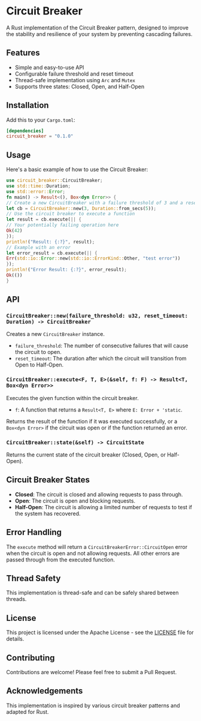 # Circuit Breaker

A Rust implementation of the Circuit Breaker pattern, designed to improve the stability and resilience of your system by preventing cascading failures.

## Features

- Simple and easy-to-use API
- Configurable failure threshold and reset timeout
- Thread-safe implementation using `Arc` and `Mutex`
- Supports three states: Closed, Open, and Half-Open

## Installation

Add this to your `Cargo.toml`:
```toml
[dependencies]
circuit_breaker = "0.1.0"
```

## Usage

Here's a basic example of how to use the Circuit Breaker:



```rust
use circuit_breaker::CircuitBreaker;
use std::time::Duration;
use std::error::Error;
fn main() -> Result<(), Box<dyn Error>> {
// Create a new CircuitBreaker with a failure threshold of 3 and a reset timeout of 5 seconds
let cb = CircuitBreaker::new(3, Duration::from_secs(5));
// Use the circuit breaker to execute a function
let result = cb.execute(|| {
// Your potentially failing operation here
Ok(42)
});
println!("Result: {:?}", result);
// Example with an error
let error_result = cb.execute(|| {
Err(std::io::Error::new(std::io::ErrorKind::Other, "test error"))
});
println!("Error Result: {:?}", error_result);
Ok(())
}
```


## API

### `CircuitBreaker::new(failure_threshold: u32, reset_timeout: Duration) -> CircuitBreaker`

Creates a new `CircuitBreaker` instance.

- `failure_threshold`: The number of consecutive failures that will cause the circuit to open.
- `reset_timeout`: The duration after which the circuit will transition from Open to Half-Open.

### `CircuitBreaker::execute<F, T, E>(&self, f: F) -> Result<T, Box<dyn Error>>`

Executes the given function within the circuit breaker.

- `f`: A function that returns a `Result<T, E>` where `E: Error + 'static`.

Returns the result of the function if it was executed successfully, or a `Box<dyn Error>` if the circuit was open or if the function returned an error.

### `CircuitBreaker::state(&self) -> CircuitState`

Returns the current state of the circuit breaker (Closed, Open, or Half-Open).

## Circuit Breaker States

- **Closed**: The circuit is closed and allowing requests to pass through.
- **Open**: The circuit is open and blocking requests.
- **Half-Open**: The circuit is allowing a limited number of requests to test if the system has recovered.

## Error Handling

The `execute` method will return a `CircuitBreakerError::CircuitOpen` error when the circuit is open and not allowing requests. All other errors are passed through from the executed function.

## Thread Safety

This implementation is thread-safe and can be safely shared between threads.

## License

This project is licensed under the Apache License - see the [LICENSE](LICENSE) file for details.

## Contributing

Contributions are welcome! Please feel free to submit a Pull Request.

## Acknowledgements

This implementation is inspired by various circuit breaker patterns and adapted for Rust.
